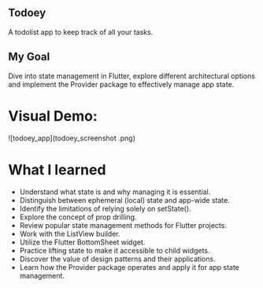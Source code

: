 ## Todoey

A todolist app to keep track of all your tasks.

## My Goal

Dive into state management in Flutter, explore different architectural options and implement the Provider package to effectively manage app state.

# Visual Demo:

![todoey_app](todoey_screenshot .png)

# What I learned
- Understand what state is and why managing it is essential.
- Distinguish between ephemeral (local) state and app-wide state.
- Identify the limitations of relying solely on setState().
- Explore the concept of prop drilling.
- Review popular state management methods for Flutter projects.
- Work with the ListView builder.
- Utilize the Flutter BottomSheet widget.
- Practice lifting state to make it accessible to child widgets.
- Discover the value of design patterns and their applications.
- Learn how the Provider package operates and apply it for app state management.
